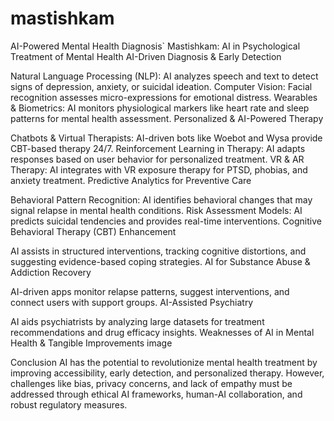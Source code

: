 # mastishkam
AI-Powered Mental Health Diagnosis`
Mastishkam: AI in Psychological Treatment of Mental Health
AI-Driven Diagnosis & Early Detection

Natural Language Processing (NLP): AI analyzes speech and text to detect signs of depression, anxiety, or suicidal ideation.
Computer Vision: Facial recognition assesses micro-expressions for emotional distress.
Wearables & Biometrics: AI monitors physiological markers like heart rate and sleep patterns for mental health assessment.
Personalized & AI-Powered Therapy

Chatbots & Virtual Therapists: AI-driven bots like Woebot and Wysa provide CBT-based therapy 24/7.
Reinforcement Learning in Therapy: AI adapts responses based on user behavior for personalized treatment.
VR & AR Therapy: AI integrates with VR exposure therapy for PTSD, phobias, and anxiety treatment.
Predictive Analytics for Preventive Care

Behavioral Pattern Recognition: AI identifies behavioral changes that may signal relapse in mental health conditions.
Risk Assessment Models: AI predicts suicidal tendencies and provides real-time interventions.
Cognitive Behavioral Therapy (CBT) Enhancement

AI assists in structured interventions, tracking cognitive distortions, and suggesting evidence-based coping strategies.
AI for Substance Abuse & Addiction Recovery

AI-driven apps monitor relapse patterns, suggest interventions, and connect users with support groups.
AI-Assisted Psychiatry

AI aids psychiatrists by analyzing large datasets for treatment recommendations and drug efficacy insights.
Weaknesses of AI in Mental Health & Tangible Improvements
image

Conclusion
AI has the potential to revolutionize mental health treatment by improving accessibility, early detection, and personalized therapy. However, challenges like bias, privacy concerns, and lack of empathy must be addressed through ethical AI frameworks, human-AI collaboration, and robust regulatory measures.

